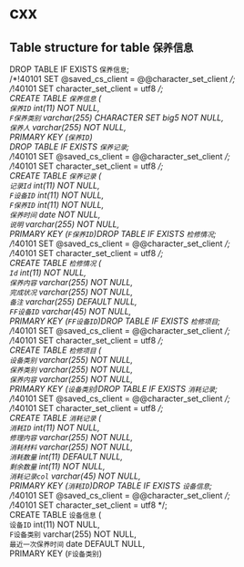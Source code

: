 # cxx
Table structure for table `保养信息`
--

DROP TABLE IF EXISTS `保养信息`;  
/*!40101 SET @saved_cs_client     = @@character_set_client */;  
/*!40101 SET character_set_client = utf8 */;  
CREATE TABLE `保养信息` (  
  `保养ID` int(11) NOT NULL,  
  `F保养类别` varchar(255) CHARACTER SET big5 NOT NULL,  
  `保养人` varchar(255) NOT NULL,  
  PRIMARY KEY (`保养ID`)  
DROP TABLE IF EXISTS `保养记录`;  
/*!40101 SET @saved_cs_client     = @@character_set_client */;  
/*!40101 SET character_set_client = utf8 */;  
CREATE TABLE `保养记录` (  
  `记录Id` int(11) NOT NULL,  
  `F设备ID` int(11) NOT NULL,  
  `F保养ID` int(11) NOT NULL,  
  `保养时间` date NOT NULL,  
  `说明` varchar(255) NOT NULL,  
  PRIMARY KEY (`F保养ID`)DROP TABLE IF EXISTS `检修情况`;  
/*!40101 SET @saved_cs_client     = @@character_set_client */;  
/*!40101 SET character_set_client = utf8 */;  
CREATE TABLE `检修情况` (  
  `Id` int(11) NOT NULL,  
  `保养内容` varchar(255) NOT NULL,  
  `完成状况` varchar(255) NOT NULL,  
  `备注` varchar(255) DEFAULT NULL,  
  `FF设备ID` varchar(45) NOT NULL,  
  PRIMARY KEY (`FF设备ID`)DROP TABLE IF EXISTS `检修项目`;  
/*!40101 SET @saved_cs_client     = @@character_set_client */;  
/*!40101 SET character_set_client = utf8 */;  
CREATE TABLE `检修项目` (  
  `设备类别` varchar(255) NOT NULL,  
  `保养类别` varchar(255) NOT NULL,  
  `保养内容` varchar(255) NOT NULL,  
  PRIMARY KEY (`设备类别`)DROP TABLE IF EXISTS `消耗记录`;  
/*!40101 SET @saved_cs_client     = @@character_set_client */;  
/*!40101 SET character_set_client = utf8 */;  
CREATE TABLE `消耗记录` (  
  `消耗ID` int(11) NOT NULL,  
  `修理内容` varchar(255) NOT NULL,  
  `消耗材料` varchar(255) NOT NULL,  
  `消耗数量` int(11) DEFAULT NULL,  
  `剩余数量` int(11) NOT NULL,  
  `消耗记录col` varchar(45) NOT NULL,  
  PRIMARY KEY (`消耗ID`)DROP TABLE IF EXISTS `设备信息`;  
/*!40101 SET @saved_cs_client     = @@character_set_client */;  
/*!40101 SET character_set_client = utf8 */;  
CREATE TABLE `设备信息` (  
  `设备ID` int(11) NOT NULL,  
  `F设备类别` varchar(255) NOT NULL,  
  `最近一次保养时间` date DEFAULT NULL,  
  PRIMARY KEY (`F设备类别`)  
